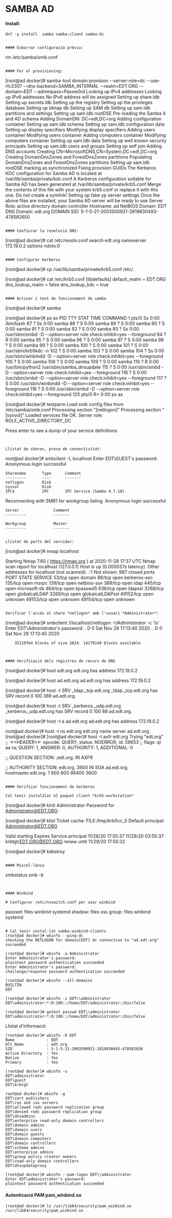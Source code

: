 # SAMBA AD


#### Install:
```
dnf -y install  samba samba-client samba-dc


#### Esborrar configuració prèvia:
```
rm /etc/samba/smb.conf
```

#### Fer el provisioning:
```
[root@ad docker]# samba-tool domain provision --server-role=dc --use-rfc2307 --dns-backend=SAMBA_INTERNAL --realm=EDT.ORG --domain=EDT --adminpass=Passw0rd
Looking up IPv4 addresses
Looking up IPv6 addresses
No IPv6 address will be assigned
Setting up share.ldb
Setting up secrets.ldb
Setting up the registry
Setting up the privileges database
Setting up idmap db
Setting up SAM db
Setting up sam.ldb partitions and settings
Setting up sam.ldb rootDSE
Pre-loading the Samba 4 and AD schema
Adding DomainDN: DC=edt,DC=org
Adding configuration container
Setting up sam.ldb schema
Setting up sam.ldb configuration data
Setting up display specifiers
Modifying display specifiers
Adding users container
Modifying users container
Adding computers container
Modifying computers container
Setting up sam.ldb data
Setting up well known security principals
Setting up sam.ldb users and groups
Setting up self join
Adding DNS accounts
Creating CN=MicrosoftDNS,CN=System,DC=edt,DC=org
Creating DomainDnsZones and ForestDnsZones partitions
Populating DomainDnsZones and ForestDnsZones partitions
Setting up sam.ldb rootDSE marking as synchronized
Fixing provision GUIDs
The Kerberos KDC configuration for Samba AD is located at /var/lib/samba/private/kdc.conf
A Kerberos configuration suitable for Samba AD has been generated at /var/lib/samba/private/krb5.conf
Merge the contents of this file with your system krb5.conf or replace it with this one. Do not create a symlink!
Setting up fake yp server settings
Once the above files are installed, your Samba AD server will be ready to use
Server Role:           active directory domain controller
Hostname:              ad
NetBIOS Domain:        EDT
DNS Domain:            edt.org
DOMAIN SID:            S-1-5-21-2003500921-2819830493-478582650
```

#### Confiurar la resolució DNS:
```
[root@ad docker]# cat /etc/resolv.conf
search edt.org
nameserver 172.19.0.2
options ndots:0
```

#### Configurar kerberos
```
[root@ad docker]# cp /var/lib/samba/private/krb5.conf /etc/.

[root@ad docker]# cat /etc/krb5.conf
[libdefaults]
	default_realm = EDT.ORG
	dns_lookup_realm = false
	dns_lookup_kdc = true
```

#### Activar i test de funcionament de samba

```
[root@ad docker]# samba

[root@ad docker]# ps ax
  PID TTY      STAT   TIME COMMAND
    1 pts/0    Ss     0:00 /bin/bash
   87 ?        Ss     0:00 samba
   88 ?        S      0:00 samba
   89 ?        S      0:00 samba
   90 ?        S      0:00 samba
   91 ?        S      0:00 samba
   92 ?        S      0:00 samba
   93 ?        Ss     0:00 /usr/sbin/smbd -D --option=server role check:inhibit=yes --foreground
   94 ?        R      0:00 samba
   95 ?        S      0:00 samba
   96 ?        S      0:00 samba
   97 ?        S      0:00 samba
   98 ?        S      0:00 samba
   99 ?        S      0:00 samba
  100 ?        S      0:00 samba
  101 ?        S      0:00 /usr/sbin/krb5kdc -n
  102 ?        S      0:00 samba
  103 ?        S      0:00 samba
  104 ?        Ss     0:00 /usr/sbin/winbindd -D --option=server role check:inhibit=yes --foreground
  105 ?        S      0:00 samba
  106 ?        S      0:00 samba
  109 ?        S      0:00 samba
  110 ?        R      0:00 /usr/bin/python2 /usr/sbin/samba_dnsupdate
  115 ?        S      0:00 /usr/sbin/smbd -D --option=server role check:inhibit=yes --foreground
  116 ?        S      0:00 /usr/sbin/smbd -D --option=server role check:inhibit=yes --foreground
  117 ?        S      0:00 /usr/sbin/winbindd -D --option=server role check:inhibit=yes --foreground
  118 ?        S      0:00 /usr/sbin/smbd -D --option=server role check:inhibit=yes --foreground
  120 pts/0    R+     0:00 ps ax


[root@ad docker]# testparm 
Load smb config files from /etc/samba/smb.conf
Processing section "[netlogon]"
Processing section "[sysvol]"
Loaded services file OK.
Server role: ROLE_ACTIVE_DIRECTORY_DC

Press enter to see a dump of your service definitions
```


Llistat de shares, prova de connectivitat:
```
root@ad docker]# smbclient -L localhost
Enter EDT\GUEST's password: 
Anonymous login successful

	Sharename       Type      Comment
	---------       ----      -------
	netlogon        Disk      
	sysvol          Disk      
	IPC$            IPC       IPC Service (Samba 4.7.10)
Reconnecting with SMB1 for workgroup listing.
Anonymous login successful

	Server               Comment
	---------            -------

	Workgroup            Master
	---------            -------
```

Llistat de ports del servidor:
```
[root@ad docker]# nmap localhost

Starting Nmap 7.60 ( https://nmap.org ) at 2020-11-28 17:37 UTC
Nmap scan report for localhost (127.0.0.1)
Host is up (0.000037s latency).
Other addresses for localhost (not scanned): ::1
Not shown: 987 closed ports
PORT      STATE SERVICE
53/tcp    open  domain
88/tcp    open  kerberos-sec
135/tcp   open  msrpc
139/tcp   open  netbios-ssn
389/tcp   open  ldap
445/tcp   open  microsoft-ds
464/tcp   open  kpasswd5
636/tcp   open  ldapssl
3268/tcp  open  globalcatLDAP
3269/tcp  open  globalcatLDAPssl
49152/tcp open  unknown
49153/tcp open  unknown
49154/tcp open  unknown
```

Verificar l'accés al share *netlogon* amb l'usuari *Administrator*:
```
[root@ad docker]# smbclient //localhost/netlogon -UAdministrator -c 'ls'
Enter EDT\Administrator's password: 
  .                                   D        0  Sat Nov 28 17:13:40 2020
  ..                                  D        0  Sat Nov 28 17:13:45 2020

		35119764 blocks of size 1024. 14179140 blocks available
```


#### Verificació dels registres de recurs de DNS
```
[root@ad docker]# host edt.org
edt.org has address 172.19.0.2

[root@ad docker]# host ad.edt.org
ad.edt.org has address 172.19.0.2

[root@ad docker]# host -t SRV _ldap._tcp.edt.org
_ldap._tcp.edt.org has SRV record 0 100 389 ad.edt.org.

[root@ad docker]# host -t SRV _kerberos._udp.edt.org
_kerberos._udp.edt.org has SRV record 0 100 88 ad.edt.org.

[root@ad docker]# host -t a ad.edt.org
ad.edt.org has address 172.19.0.2

root@ad docker]# host -t ns edt.org
edt.org name server ad.edt.org.
[root@ad docker]# 
[root@ad docker]# host -t axfr edt.org
Trying "edt.org"
;; ->>HEADER<<- opcode: QUERY, status: NOERROR, id: 58653
;; flags: qr aa ra; QUERY: 1, ANSWER: 0, AUTHORITY: 1, ADDITIONAL: 0

;; QUESTION SECTION:
;edt.org.			IN	AXFR

;; AUTHORITY SECTION:
edt.org.		3600	IN	SOA	ad.edt.org. hostmaster.edt.org. 1 900 600 86400 3600
```

#### Verificar funcionament de kerberos

Cal tenir instal3lat el paquet client *krb5-workstation*
```
[root@ad docker]# kinit Administrator
Password for Administrator@EDT.ORG: 

[root@ad docker]# klist 
Ticket cache: FILE:/tmp/krb5cc_0
Default principal: Administrator@EDT.ORG

Valid starting     Expires            Service principal
11/28/20 17:55:37  11/29/20 03:55:37  krbtgt/EDT.ORG@EDT.ORG
	renew until 11/29/20 17:55:32

[root@ad docker]# kdestroy 
```

#### Miscel·lània
```
smbstatus
smb -b 
```


#### Winbind

# Configurar /etc/nsswitch.conf per usar winbind
```
passwd:     files winbind systemd
shadow:     files sss
group:      files winbind systemd
```

# Cal tenir instal·lat samba-winbind-clients
[root@ad docker]# wbinfo --ping-dc
checking the NETLOGON for domain[EDT] dc connection to "ad.edt.org" succeeded

[root@ad docker]# wbinfo -a Administrator
Enter Administrator's password: 
plaintext password authentication succeeded
Enter Administrator's password: 
challenge/response password authentication succeeded

[root@ad docker]# wbinfo --all-domains
BUILTIN
EDT

[root@ad docker]# wbinfo -i EDT\\administrator
EDT\administrator:*:0:100::/home/EDT/administrator:/bin/false

[root@ad docker]# getent passwd EDT\\administrator
EDT\administrator:*:0:100::/home/EDT/administrator:/bin/false
``` 

Llistat d'informació
``` 
[root@ad docker]# wbinfo -D EDT
Name              : EDT
Alt_Name          : edt.org
SID               : S-1-5-21-2003500921-2819830493-478582650
Active Directory  : Yes
Native            : Yes
Primary           : Yes

[root@ad docker]# wbinfo -u
EDT\administrator
EDT\guest
EDT\krbtgt

root@ad docker]# wbinfo -g    
EDT\cert publishers
EDT\ras and ias servers
EDT\allowed rodc password replication group
EDT\denied rodc password replication group
EDT\dnsadmins
EDT\enterprise read-only domain controllers
EDT\domain admins
EDT\domain users
EDT\domain guests
EDT\domain computers
EDT\domain controllers
EDT\schema admins
EDT\enterprise admins
EDT\group policy creator owners
EDT\read-only domain controllers
EDT\dnsupdateproxy

[root@ad docker]# wbinfo --pam-logon EDT\\administrator
Enter EDT\administrator's password: 
plaintext password authentication succeeded
```


#### Autenticació PAM pam_winbind.so


```
[root@ad docker]# ls /usr/lib64/security/pam_winbind.so 
/usr/lib64/security/pam_winbind.so


```
